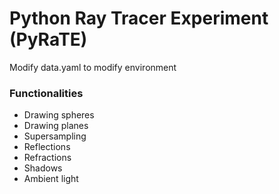 # Python Ray Tracer Experiment (PyRaTE)

Modify data.yaml to modify environment

### Functionalities

 - Drawing spheres
 - Drawing planes
 - Supersampling
 - Reflections
 - Refractions
 - Shadows
 - Ambient light
